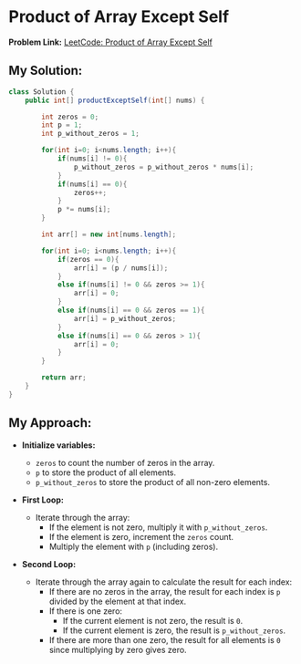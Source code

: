 # Product of Array Except Self

**Problem Link:** [LeetCode: Product of Array Except Self](https://leetcode.com/problems/product-of-array-except-self/)

## My Solution:

```java
class Solution {
    public int[] productExceptSelf(int[] nums) {

        int zeros = 0;
        int p = 1;
        int p_without_zeros = 1;

        for(int i=0; i<nums.length; i++){
            if(nums[i] != 0){
                p_without_zeros = p_without_zeros * nums[i];
            }
            if(nums[i] == 0){
                zeros++;
            }
            p *= nums[i];
        }

        int arr[] = new int[nums.length];

        for(int i=0; i<nums.length; i++){
            if(zeros == 0){
                arr[i] = (p / nums[i]);
            }
            else if(nums[i] != 0 && zeros >= 1){
                arr[i] = 0;
            }
            else if(nums[i] == 0 && zeros == 1){
                arr[i] = p_without_zeros;
            }
            else if(nums[i] == 0 && zeros > 1){
                arr[i] = 0;
            }
        }

        return arr;
    }
}
```

## My Approach:

- **Initialize variables:**
  - `zeros` to count the number of zeros in the array.
  - `p` to store the product of all elements.
  - `p_without_zeros` to store the product of all non-zero elements.

- **First Loop:**
  - Iterate through the array:
    - If the element is not zero, multiply it with `p_without_zeros`.
    - If the element is zero, increment the `zeros` count.
    - Multiply the element with `p` (including zeros).

- **Second Loop:**
  - Iterate through the array again to calculate the result for each index:
    - If there are no zeros in the array, the result for each index is `p` divided by the element at that index.
    - If there is one zero:
      - If the current element is not zero, the result is `0`.
      - If the current element is zero, the result is `p_without_zeros`.
    - If there are more than one zero, the result for all elements is `0` since multiplying by zero gives zero.
